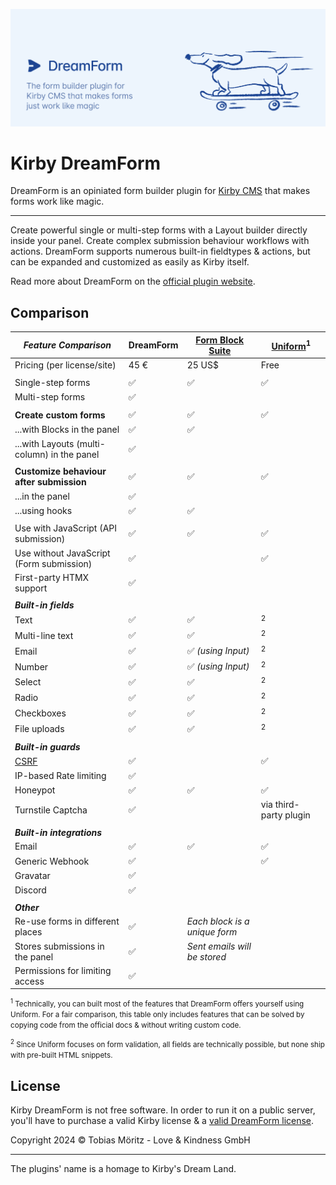 ![Kirby DreamForm Banner](.github/banner.png)

# Kirby DreamForm

DreamForm is an opiniated form builder plugin for [Kirby CMS](https://getkirby.com/) that makes forms work like magic.

---

Create powerful single or multi-step forms with a Layout builder directly inside your panel. Create complex submission behaviour workflows with actions. DreamForm supports numerous built-in fieldtypes & actions, but can be expanded and customized as easily as Kirby itself.

Read more about DreamForm on the [official plugin website](https://plugins.andkindness.com/dreamform).

## Comparison

| _Feature Comparison_                                 | DreamForm | [Form Block Suite](https://git.new/k/form-block-suite) | [Uniform](https://git.new/k/uniform)<sup>1</sup> |
| ---------------------------------------------------- | --------- | ------------------------------------------------------ | ------------------------------------------------ |
| Pricing (per license/site)                           | 45 €      | 25 US$                                                 | Free                                             |
|                                                      |           |                                                        |                                                  |
| Single-step forms                                    | ✅        | ✅                                                     | ✅                                               |
| Multi-step forms                                     | ✅        |                                                        |                                                  |
|                                                      |           |                                                        |                                                  |
| **Create custom forms**                              | ✅        | ✅                                                     | ✅                                               |
| ...with Blocks in the panel                          | ✅        | ✅                                                     |                                                  |
| ...with Layouts (multi-column) in the panel          | ✅        |                                                        |                                                  |
|                                                      |           |                                                        |                                                  |
| **Customize behaviour after submission**             | ✅        | ✅                                                     | ✅                                               |
| ...in the panel                                      | ✅        |                                                        |                                                  |
| ...using hooks                                       | ✅        | ✅                                                     |                                                  |
|                                                      |           |                                                        |                                                  |
| Use with JavaScript (API submission)                 | ✅        | ✅                                                     | ✅                                               |
| Use without JavaScript (Form submission)             | ✅        |                                                        | ✅                                               |
| First-party HTMX support                             | ✅        |                                                        |                                                  |
|                                                      |           |                                                        |                                                  |
| **_Built-in fields_**                                |           |                                                        |                                                  |
| Text                                                 | ✅        | ✅                                                     | <sup>2</sup>                                     |
| Multi-line text                                      | ✅        | ✅                                                     | <sup>2</sup>                                     |
| Email                                                | ✅        | ✅ _(using Input)_                                     | <sup>2</sup>                                     |
| Number                                               | ✅        | ✅ _(using Input)_                                     | <sup>2</sup>                                     |
| Select                                               | ✅        | ✅                                                     | <sup>2</sup>                                     |
| Radio                                                | ✅        | ✅                                                     | <sup>2</sup>                                     |
| Checkboxes                                           | ✅        | ✅                                                     | <sup>2</sup>                                     |
| File uploads                                         | ✅        | ✅                                                     | <sup>2</sup>                                     |
|                                                      |           |                                                        |                                                  |
| **_Built-in guards_**                                |           |                                                        |                                                  |
| [CSRF](https://owasp.org/www-community/attacks/csrf) | ✅        |                                                        | ✅                                               |
| IP-based Rate limiting                               | ✅        |                                                        |                                                  |
| Honeypot                                             | ✅        | ✅                                                     | ✅                                               |
| Turnstile Captcha                                    | ✅        |                                                        | via third-party plugin                           |
|                                                      |           |                                                        |                                                  |
| **_Built-in integrations_**                          |           |                                                        |                                                  |
| Email                                                | ✅        | ✅                                                     | ✅                                               |
| Generic Webhook                                      | ✅        |                                                        | ✅                                               |
| Gravatar                                             | ✅        |                                                        |                                                  |
| Discord                                              | ✅        |                                                        |                                                  |
|                                                      |           |                                                        |                                                  |
| **_Other_**                                          |           |                                                        |                                                  |
| Re-use forms in different places                     | ✅        | _Each block is a unique form_                          |                                                  |
| Stores submissions in the panel                      | ✅        | _Sent emails will be stored_                           |                                                  |
| Permissions for limiting access                      | ✅        |                                                        |                                                  |

<small id="1"><sup>1</sup> Technically, you can built most of the features that DreamForm offers yourself using Uniform. For a fair comparison, this table only includes features that can be solved by copying code from the official docs & without writing custom code. </small>

<small id="2"><sup>2</sup> Since Uniform focuses on form validation, all fields are technically possible, but none ship with pre-built HTML snippets. </small>

## License

Kirby DreamForm is not free software. In order to run it on a public server, you'll have to purchase a valid Kirby license & a [valid DreamForm license](https://plugins.andkindness.com/dreamform/pricing).

Copyright 2024 © Tobias Möritz - Love & Kindness GmbH

---

The plugins' name is a homage to Kirby's Dream Land.
